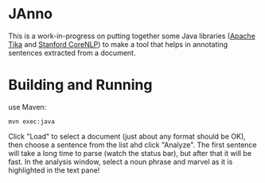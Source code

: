 # JAnno

This is a work-in-progress on putting together some Java libraries ([Apache Tika](https://tika.apache.org/) and [Stanford CoreNLP](https://stanfordnlp.github.io/CoreNLP/)) to make a tool that helps in annotating sentences extracted from a document.

# Building and Running

use Maven:
```
mvn exec:java
```

Click "Load" to select a document (just about any format should be OK), then choose a sentence from the list ahd click "Analyze". The first sentence will take a long time to parse (watch the status bar), but after that it will be fast. In the analysis window, select a noun phrase and marvel as it is highlighted in the text pane!